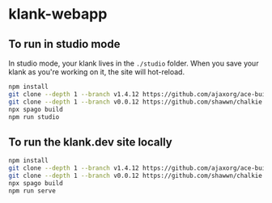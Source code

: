 # klank-webapp

## To run in studio mode

In studio mode, your klank lives in the `./studio` folder. When you save your klank as you're working on it, the site will hot-reload.

```bash
npm install
git clone --depth 1 --branch v1.4.12 https://github.com/ajaxorg/ace-builds
git clone --depth 1 --branch v0.0.12 https://github.com/shawwn/chalkie
npx spago build
npm run studio
```

## To run the klank.dev site locally

```bash
npm install
git clone --depth 1 --branch v1.4.12 https://github.com/ajaxorg/ace-builds
git clone --depth 1 --branch v0.0.12 https://github.com/shawwn/chalkie
npx spago build
npm run serve
```

